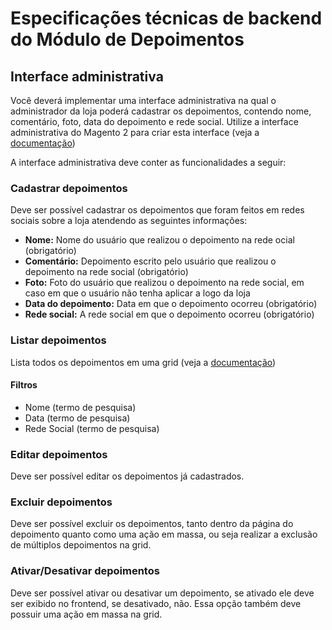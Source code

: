 # Especificações técnicas de backend do Módulo de Depoimentos

## Interface administrativa
Você deverá implementar uma interface administrativa na qual o administrador da loja poderá cadastrar os depoimentos, contendo nome, comentário, foto,  data do depoimento e rede social. Utilize a interface administrativa do Magento 2 para criar esta interface (veja a [documentação](https://www.mageplaza.com/magento-2-module-development/create-system-xml-configuration-magento-2.html))


A interface administrativa deve conter as funcionalidades a seguir:

### Cadastrar depoimentos
Deve ser possível cadastrar os depoimentos que foram feitos em redes sociais sobre a loja atendendo as seguintes informações:

* **Nome:** Nome do usuário que realizou o depoimento na rede ocial (obrigatório)
* **Comentário:** Depoimento escrito pelo usuário que realizou o depoimento na rede social (obrigatório)
* **Foto:** Foto do usuário que realizou o depoimento na rede social, em caso em que o usuário não tenha aplicar a logo da loja
* **Data do depoimento:** Data em que o depoimento ocorreu (obrigatório)
* **Rede social:** A rede social em que o depoimento ocorreu (obrigatório)

### Listar depoimentos
Lista todos os depoimentos em uma grid (veja a [documentação](https://devdocs.magento.com/guides/v2.4/extension-dev-guide/admin-grid.html))

#### Filtros
* Nome (termo de pesquisa)
* Data (termo de pesquisa)
* Rede Social (termo de pesquisa)

### Editar depoimentos
Deve ser possível editar os depoimentos já cadastrados.

### Excluir depoimentos
Deve ser possível excluir os depoimentos, tanto dentro da página do depoimento quanto como uma ação em massa, ou seja realizar a exclusão de múltiplos depoimentos na grid.

### Ativar/Desativar depoimentos
Deve ser possível ativar ou desativar um depoimento, se ativado ele deve ser exibido no frontend, se desativado, não. Essa opção também deve possuir uma ação em massa na grid.
